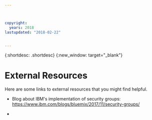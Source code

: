```yaml
---



copyright:
  years: 2018
lastupdated: "2018-02-22"


---
```


{:shortdesc: .shortdesc}
{:new_window: target="_blank"}

# External Resources

Here are some links to external resources that you might find helpful.

 * Blog about IBM's implementation of security groups: https://www.ibm.com/blogs/bluemix/2017/11/security-groups/
 
 * 
 
 
